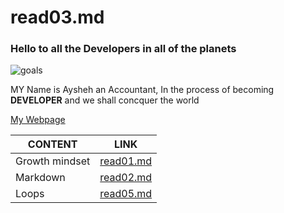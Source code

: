 # read03.md

### Hello to all the Developers in all of the planets ###
![goals](https://ctl.s6img.com/society6/img/OYb0phKKRP3nXrZTe-87cCXfE_M/w_1500/prints/~artwork/s6-original-art-uploads/society6/uploads/misc/f0e4e83155ca47d68596028724757c26/~~/keep-calm-and-develop1029622-prints.jpg)

MY Name is Aysheh an Accountant, In the process of becoming  **DEVELOPER** and we shall concquer the world

[My Webpage](https://github.com/Aysheh-Mahfouz)

| CONTENT |LINK |
| ------------- | ------------- |
| Growth mindset  | [read01.md](https://aysheh-mahfouz.github.io/reading_notes/) |
| Markdown | [read02.md](https://aysheh-mahfouz.github.io/reading_notes/read02A) |
| Loops | [read05.md](https://aysheh-mahfouz.github.io/reading_notes/read05) |


